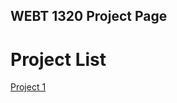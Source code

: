 ## WEBT 1320 Project Page

<h1> Project List</h1>

<a href="lab1/index.html" target="_blank"> Project 1</a>